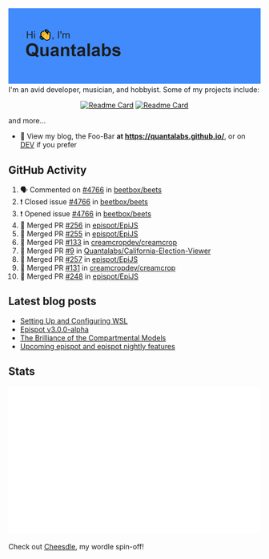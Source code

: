 <img src="header.png">
I'm an avid developer, musician, and hobbyist. Some of my projects include:
<p align='center'><a href="https://github.com/Quantalabs/EpiJS"><img src="https://github-readme-stats.vercel.app/api/pin/?username=epispot&amp;repo=EpiJS" alt="Readme Card"></a>
<a href="https://github.com/Quantalabs/NCOVDashboard"><img src="https://github-readme-stats.vercel.app/api/pin/?username=Quantalabs&amp;repo=NCOVDashboard" alt="Readme Card"></a></p>


and more...

- 📜 View my blog, the Foo-Bar **at https://quantalabs.github.io/**, or on [DEV](https://dev.to/Quantalabs) if you prefer

## GitHub Activity
<!--START_SECTION:activity-->
1. 🗣 Commented on [#4766](https://github.com/beetbox/beets/issues/4766) in [beetbox/beets](https://github.com/beetbox/beets)
2. ❗️ Closed issue [#4766](https://github.com/beetbox/beets/issues/4766) in [beetbox/beets](https://github.com/beetbox/beets)
3. ❗️ Opened issue [#4766](https://github.com/beetbox/beets/issues/4766) in [beetbox/beets](https://github.com/beetbox/beets)
4. 🎉 Merged PR [#256](https://github.com/epispot/EpiJS/pull/256) in [epispot/EpiJS](https://github.com/epispot/EpiJS)
5. 🎉 Merged PR [#255](https://github.com/epispot/EpiJS/pull/255) in [epispot/EpiJS](https://github.com/epispot/EpiJS)
6. 🎉 Merged PR [#133](https://github.com/creamcropdev/creamcrop/pull/133) in [creamcropdev/creamcrop](https://github.com/creamcropdev/creamcrop)
7. 🎉 Merged PR [#9](https://github.com/Quantalabs/California-Election-Viewer/pull/9) in [Quantalabs/California-Election-Viewer](https://github.com/Quantalabs/California-Election-Viewer)
8. 🎉 Merged PR [#257](https://github.com/epispot/EpiJS/pull/257) in [epispot/EpiJS](https://github.com/epispot/EpiJS)
9. 🎉 Merged PR [#131](https://github.com/creamcropdev/creamcrop/pull/131) in [creamcropdev/creamcrop](https://github.com/creamcropdev/creamcrop)
10. 🎉 Merged PR [#248](https://github.com/epispot/EpiJS/pull/248) in [epispot/EpiJS](https://github.com/epispot/EpiJS)
<!--END_SECTION:activity-->

## Latest blog posts
<!-- BLOG-POST-LIST:START -->
- [Setting Up and Configuring WSL](https://dev.to/quantalabs/setting-up-and-configuring-wsl-392c)
- [Epispot v3.0.0-alpha](https://dev.to/epispot/epispot-v3-0-0-alpha-5heh)
- [The Brilliance of the Compartmental Models](https://dev.to/quantalabs/the-brilliance-of-the-compartmental-models-1j99)
- [Upcoming epispot and epispot nightly features](https://dev.to/epispot/upcoming-epispot-and-epispot-nightly-features-52ep)
<!-- BLOG-POST-LIST:END -->


## Stats
<p align="center"><img src="https://github.com/Quantalabs/github-stats/raw/master/generated/languages.svg" alt="Language Stats"><br>

Check out [Cheesdle](https://cheesdle.vercel.app), my wordle spin-off!
